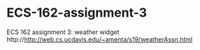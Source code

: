 # ECS-162-assignment-3
ECS 162 assignment 3: weather widget http://http://web.cs.ucdavis.edu/~amenta/s19/weatherAssn.html
